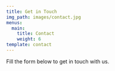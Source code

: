 ```yaml
---
title: Get in Touch
img_path: images/contact.jpg
menus:
  main:
    title: Contact
    weight: 6
template: contact
---
```

Fill the form below to get in touch with us.
